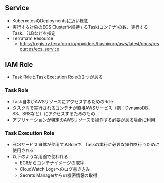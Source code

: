 ## Service
- KubernetesのDeploymentsに近い概念
- 実行する対象のECS Clusterや維持するTask(コンテナ)の数、実行するTask、ELBなどを指定
- Terraform Resource
  - https://registry.terraform.io/providers/hashicorp/aws/latest/docs/resources/ecs_service

## IAM Role
- Task RoleとTask Execution Roleの２つがある

### Task Role
- Task自体がAWSリソースにアクセスするためのRole
- タスク内で実行されるコンテナが直接AWSサービス（例：DynamoDB、S3、SNSなど）にアクセスするためのもの
- アプリケーションが特定のAWSリソースを操作する必要がある場合に利用

### Task Execution Role
- ECSサービス自体が使用するRoleで、Taskの実行に必要な操作を行うために使用される
- 以下のような用途で使われる
  - ECRからコンテナイメージの取得
  - CloudWatch Logsへのログ書き込み
  - Secrets Managerからの機密情報の取得